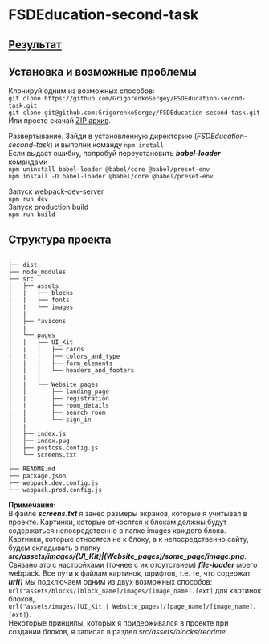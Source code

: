 # FSDEducation-second-task
## [Результат](https://grigorenkosergey.github.io/Second_Task/index.html)

## Установка и возможные проблемы
Клонируй одним из возможных способов:  
`git clone https://github.com/GrigorenkoSergey/FSDEducation-second-task.git`  
`git clone git@github.com:GrigorenkoSergey/FSDEducation-second-task.git`  
Или просто скачай [ZIP архив](`https://github.com/GrigorenkoSergey/FSDEducation-second-task/archive/master.zip`).

Развертывание. Зайди в установленную директорию (*FSDEducation-second-task*) и выполни команду
`npm install`  
Если выдаст ошибку, попробуй переустановить ***babel-loader*** командами  
`npm uninstall babel-loader @babel/core @babel/preset-env`  
`npm install -D babel-loader @babel/core @babel/preset-env`

Запуск webpack-dev-server  
`npm run dev`  
Запуск production build  
`npm run build`

## Структура проекта
```
.
├── dist
├── node_modules
├── src
|   ├── assets
|   |   ├── blocks
|   |   ├── fonts
|   |   └── images
|   |
|   ├── favicons
|   |
|   └── pages
|   |   ├── UI_Kit
|   |   |   ├── cards
|   |   |   |── colors_and_type
|   |   |   ├── form_elements
|   |   |   └── headers_and_footers
|   |   | 
|   |   └── Website_pages
|   |       ├── landing_page
|   |       ├── registration
|   |       ├── room_details
|   |       ├── search_room
|   |       └── sign_in
|   |
|   ├── index.js
|   ├── index.pug
|   ├── postcss.config.js
|   └── screens.txt
|   
├── README.md
├── package.json
├── webpack.dev.config.js
└── webpack.prod.config.js
```
**Примечания:**  
В файле ***screens.txt*** я занес размеры экранов, которые я учитывал в проекте.
Картинки, которые относятся к блокам должны будут содержаться непосредственно в папке images
каждого блока.  
Картинки, которые относятся не к блоку, а к непосредственно сайту, будем складывать в 
папку  
***src/assets/images/(UI_Kit)|(Website_pages)/some_page/image.png***.  
Связано это с настройками (точнее с их отсутствием) ***file-loader*** моего webpack.
Все пути к файлам картинок, шрифтов, т.е. те, что содержат ***url()*** мы подключаем одним из двух 
возможных способов:  
`url("assets/blocks/[block_name]/images/[image_name].[ext]` для картинок блоков,  
`url("assets/images/[UI_Kit | Website_pages]/[page_name]/[image_name].[ext]`).  
Некоторые принципы, которых я придерживался в проекте при создании блоков, я записал в раздел *src/assets/blocks/readme*.